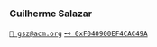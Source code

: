 ### Guilherme Salazar

[`📧 gsz@acm.org`](mailto:gsz@acm.org)
[`🗝️ 0xF040900EF4CAC49A`](https://keybase.io/gszr/pgp_keys.asc)
